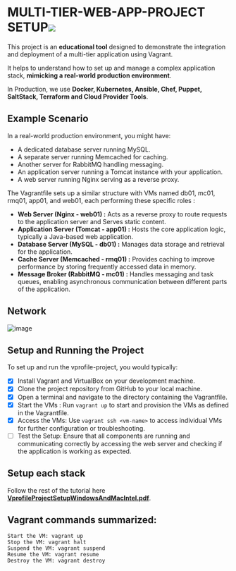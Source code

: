 # MULTI-TIER-WEB-APP-PROJECT SETUP![](Aspose.Words.727762e1-087c-4faf-8e5f-48ca293c97cf.001.png)
This project is an __educational tool__ designed to demonstrate the integration and deployment of a multi-tier application using Vagrant. 

It helps to understand how to set up and manage a complex application stack, __mimicking a real-world production environment__. 

In Production, we use __Docker, Kubernetes, Ansible, Chef, Puppet, SaltStack, Terraform and Cloud Provider Tools__.


## Example Scenario

In a real-world production environment, you might have:

- A dedicated database server running MySQL.
- A separate server running Memcached for caching.
- Another server for RabbitMQ handling messaging.
- An application server running a Tomcat instance with your application.
- A web server running Nginx serving as a reverse proxy.

The Vagrantfile sets up a similar structure with VMs named db01, mc01, rmq01, app01, and web01, each performing these specific roles :

- __Web Server (Nginx - web01) :__ Acts as a reverse proxy to route requests to the application server and Serves static content.
- __Application Server (Tomcat - app01) :__ Hosts the core application logic, typically a Java-based web application.
- __Database Server (MySQL - db01) :__ Manages data storage and retrieval for the application.
- __Cache Server (Memcached - rmq01) :__ Provides caching to improve performance by storing frequently accessed data in memory.
- __Message Broker (RabbitMQ - mc01) :__ Handles messaging and task queues, enabling asynchronous communication between different parts of the application.


## Network
![image](https://github.com/EtienneBel/devops-projects/assets/49534121/9e426a79-e1d8-4bda-b2b8-9b05d20801b5)


## Setup and Running the Project
To set up and run the vprofile-project, you would typically:

- [x] Install Vagrant and VirtualBox on your development machine.
- [x] Clone the project repository from GitHub to your local machine.
- [x] Open a terminal and navigate to the directory containing the Vagrantfile.
- [x] Start the VMs : Run `vagrant up` to start and provision the VMs as defined in the Vagrantfile.
- [x] Access the VMs: Use `vagrant ssh <vm-name>` to access individual VMs for further configuration or troubleshooting.
- [ ] Test the Setup: Ensure that all components are running and communicating correctly by accessing the web server and checking if the application is working as expected.

## Setup each stack
Follow the rest of the tutorial here [__VprofileProjectSetupWindowsAndMacIntel.pdf__](./VprofileProjectSetupWindowsAndMacIntel.pdf).

## Vagrant commands summarized:
```
Start the VM: vagrant up
Stop the VM: vagrant halt
Suspend the VM: vagrant suspend
Resume the VM: vagrant resume
Destroy the VM: vagrant destroy
```
